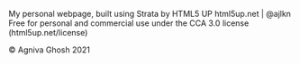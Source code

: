 My personal webpage, built using Strata by HTML5 UP
html5up.net | @ajlkn
Free for personal and commercial use under the CCA 3.0 license (html5up.net/license)

© Agniva Ghosh 2021
